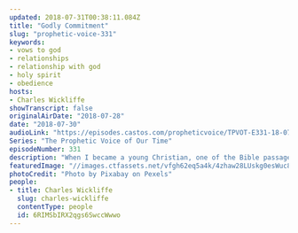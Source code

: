 ```yaml
---
updated: 2018-07-31T00:38:11.084Z
title: "Godly Commitment"
slug: "prophetic-voice-331"
keywords:
- vows to god
- relationships
- relationship with god
- holy spirit
- obedience
hosts:
- Charles Wickliffe
showTranscript: false
originalAirDate: "2018-07-28"
date: "2018-07-30"
audioLink: "https://episodes.castos.com/propheticvoice/TPVOT-E331-18-07-28-29-Godly-Commitment.mp3"
Series: "The Prophetic Voice of Our Time"
episodeNumber: 331
description: "When I became a young Christian, one of the Bible passages that I loved so much is in Psalm 37. Psalm 37:5 Commit your ways unto the Lord. Trust also in Him, and He shall bring it to pass. That’s a passage that I’ve held on to up to this day. That as long as I commit what I want to do into the hand of God, as long as I allow God to lead and direct me, there may be problems, there will definitely be challenges because the enemy does not want you to achieve that so that God will not be glorified in your life. But at the same time, hold on to your commitment, and the plan and purpose of God will be fulfilled."
featuredImage: "//images.ctfassets.net/vfgh62eq5a4k/4zhaw28LUskg0esWuc8CuU/3b2ae58fbff60ba87833b9514bf4313f/aerial-air-airforce-38523.jpg"
photoCredit: "Photo by Pixabay on Pexels"
people:
- title: Charles Wickliffe
  slug: charles-wickliffe
  contentType: people
  id: 6RIMSbIRX2qgs6SwccWwwo
---
```

